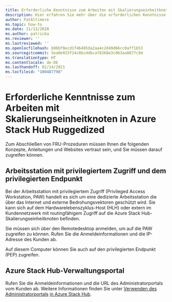 ```yaml
---
title: Erforderliche Kenntnisse zum Arbeiten mit Skalierungseinheitknoten in Azure Stack Hub Ruggedized
description: Hier erfahren Sie mehr über die erforderlichen Kenntnisse zum Arbeiten mit Skalierungseinheitknoten in Azure Stack Hub Ruggedized.
author: PatAltimore
ms.topic: how-to
ms.date: 11/13/2020
ms.author: patricka
ms.reviewer: ''
ms.lastreviewed: ''
ms.openlocfilehash: b96bf9ecd1f46495da2aa4c2d49d66cc0aff1b53
ms.sourcegitcommit: 5ea0e915f24c8bcddbcaf8268e3c963aa8877c9d
ms.translationtype: HT
ms.contentlocale: de-DE
ms.lasthandoff: 02/14/2021
ms.locfileid: "100487798"
---
```

# <a name="required-knowledge-for-working-with-scale-unit-nodes-in-azure-stack-hub-ruggedized"></a>Erforderliche Kenntnisse zum Arbeiten mit Skalierungseinheitknoten in Azure Stack Hub Ruggedized

Zum Abschließen von FRU-Prozeduren müssen Ihnen die folgenden Konzepte, Anleitungen und Websites vertraut sein, und Sie müssen darauf zugreifen können.

## <a name="privileged-access-workstation-and-the-privileged-endpoint"></a>Arbeitsstation mit privilegiertem Zugriff und dem privilegierten Endpunkt

Bei der Arbeitsstation mit privilegiertem Zugriff (Privileged Access Workstation, PAW) handelt es sich um eine dedizierte Arbeitsstation die über das Internet und externe Bedrohungsvektoren geschützt wird. Sie kann sich auf dem Hardwarelebenszyklus-Host (HLH) oder extern im Kundennetzwerk mit routingfähigem Zugriff auf die Azure Stack Hub-Skalierungseinheitknoten befinden.

Sie müssen sich über den Remotedesktop anmelden, um auf die PAW zugreifen zu können. Rufen Sie die Anmeldeinformationen und die IP-Adresse des Kunden ab.

Auf diesem Computer können Sie auch auf den privilegierten Endpunkt (PEP) zugreifen.

## <a name="azure-stack-hub-administrator-portal"></a>Azure Stack Hub-Verwaltungsportal

Rufen Sie die Anmeldeinformationen und die URL des Administratorportals vom Kunden ab.
Weitere Informationen finden Sie unter [Verwenden des Administratorportals](../../operator/azure-stack-manage-portals.md)
[in Azure Stack Hub](../../operator/azure-stack-manage-portals.md).


